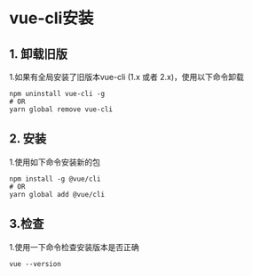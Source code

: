 # vue-cli安装

## 1. 卸载旧版

1.如果有全局安装了旧版本vue-cli (1.x 或者 2.x)，使用以下命令卸载

```
npm uninstall vue-cli -g
# OR
yarn global remove vue-cli
```

## 2. 安装

1.使用如下命令安装新的包

```npm
npm install -g @vue/cli
# OR
yarn global add @vue/cli
```

## 3.检查

1.使用一下命令检查安装版本是否正确

```
vue --version
```

